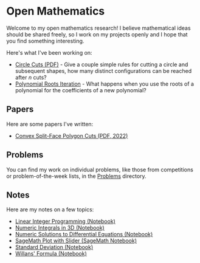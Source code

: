 # Open Mathematics

Welcome to my open mathematics research! I believe mathematical ideas should be shared freely, so I work on my projects openly and I hope that you find something interesting.

Here's what I've been working on:

* [Circle Cuts (PDF)](./papers/circle_cuts/cuts.pdf) - Give a couple simple rules for cutting a circle and subsequent shapes, how many distinct configurations can be reached after $n$ cuts?
* [Polynomial Roots Iteration](./research/polynomial_roots/README.md) - What happens when you use the roots of a polynomial for the coefficients of a new polynomial?

## Papers

Here are some papers I've written:

* [Convex Split-Face Polygon Cuts (PDF, 2022)](./papers/convex_split_face_polygon_cuts/csfpc.pdf)

## Problems

You can find my work on individual problems, like those from competitions or problem-of-the-week lists, in the [Problems](./problems/README.md) directory.

## Notes

Here are my notes on a few topics:

* [Linear Integer Programming (Notebook)](./notes/linear_integer_programming.ipynb)
* [Numeric Integrals in 3D (Notebook)](./notes/numeric_integrals_3d.ipynb)
* [Numeric Solutions to Differential Equations (Notebook)](./notes/numeric_solutions_to_differential_equations.ipynb)
* [SageMath Plot with Slider (SageMath Notebook)](./notes/sagemath_plot_with_slider.ipynb)
* [Standard Deviation (Notebook)](./notes/standard_deviation.ipynb)
* [Willans' Formula (Notebook)](./notes/willans_formula.ipynb)
